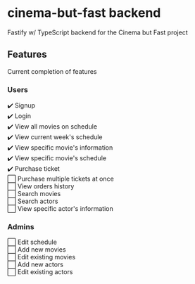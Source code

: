 # cinema-but-fast backend

Fastify w/ TypeScript backend for the Cinema but Fast project

## Features

Current completion of features

### Users

✔️ Signup  
✔️ Login  
✔️ View all movies on schedule  
✔️ View current week's schedule  
✔️ View specific movie's information  
✔️ View specific movie's schedule  
✔️ Purchase ticket  
⬜ Purchase multiple tickets at once  
⬜ View orders history  
⬜ Search movies  
⬜ Search actors  
⬜ View specific actor's information

### Admins

⬜ Edit schedule  
⬜ Add new movies  
⬜ Edit existing movies  
⬜ Add new actors  
⬜ Edit existing actors
